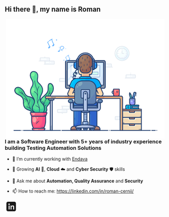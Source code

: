 ## Hi there 👋, my name is Roman

<!--
**cernii/cernii** is a ✨ _special_ ✨ repository because its `README.md` (this file) appears on your GitHub profile.
-->

<img align="right" src="https://github.com/cernii/cernii/blob/main/pictures/gif/engineer.gif" alt="Hola Coders" width="500" height="auto">

### I am a Software Engineer with 5+ years of industry experience building Testing Automation Solutions

- 🔭 I’m currently working with [Endava](https://endava.com)

- 🌱 Growing **AI** 🤖, **Cloud** ☁️ and **Cyber Security** 🛡️ skills

- 💬 Ask me about **Automation, Quality Assurance** and **Security**

- 📫 How to reach me: https://linkedin.com/in/roman-cernii/

<a href="https://linkedin.com/in/roman-cernii/">
  <picture>
    <source media="(prefers-color-scheme: dark)" srcset="https://github.com/cernii/cernii/blob/main/pictures/svg/linkedin-light.svg">
    <source media="(prefers-color-scheme: light)" srcset="https://github.com/cernii/cernii/blob/main/pictures/svg/linkedin-dark.svg">
    <img alt="My LinkedIn" src="https://github.com/cernii/cernii/blob/main/pictures/svg/linkedin-dark.svg" height="40em">
  </picture>
</a>

